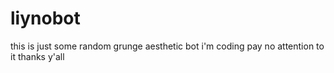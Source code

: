 # liynobot
this is just some random grunge aesthetic bot i'm coding pay no attention to it thanks y'all
